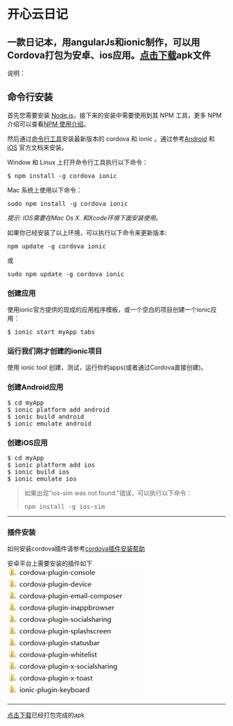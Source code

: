 # 开心云日记
<h2>一款日记本，用angularJs和ionic制作，可以用Cordova打包为安卓、ios应用。<a href="http://ccyapp-sources.stor.sinaapp.com/ionicNoteBook.apk">点击下载</a>apk文件</h2>
<p>说明：</p>
<h2>命令行安装</h2>
<p>
首先您需要安装 <a href="https://nodejs.org/en/">Node.js</a>，接下来的安装中需要使用到其 NPM 工具，更多 NPM 介绍可以查看<a href="https://www.npmjs.com/">NPM 使用介绍</a>。</p>
<p>然后通过<a href="https://npmjs.org/package/ionic" target="_blank">命令行工具</a>安装最新版本的 cordova 和 ionic 。通过参考<a href="http://cordova.apache.org/docs/en/latest/guide/platforms/android/index.html" target="_blank">Android</a> 和 <a href="http://cordova.apache.org/docs/en/latest/guide/platforms/ios/index.html" target="_blank">iOS</a> 官方文档来安装。
</p>
<p>Window 和 Linux 上打开命令行工具执行以下命令：</p>
<pre>
$ npm install -g cordova ionic
</pre>
<p>Mac 系统上使用以下命令：</p>
<pre>
sudo npm install -g cordova ionic
</pre>
<p>
<i>
  提示: IOS需要在Mac Os X. 和Xcode环境下面安装使用。
</i>
</p>
<p>如果你已经安装了以上环境，可以执行以下命令来更新版本:</p>
<pre>
npm update -g cordova ionic
</pre>
<p>
或</p>
<pre>
sudo npm update -g cordova ionic
</pre>
<h3>创建应用</h3>
<p>

使用ionic官方提供的现成的应用程序模板，或一个空白的项目创建一个ionic应用：</p>
<pre>
$ ionic start myApp tabs
</pre>

<h3>运行我们刚才创建的ionic项目</h3>
<p>
使用 ionic tool 创建，测试，运行你的apps(或者通过Cordova直接创建)。</p>
<h3>创建Android应用</h3>
<pre>
$ cd myApp
$ ionic platform add android
$ ionic build android
$ ionic emulate android
</pre>
<h3>创建iOS应用</h3>
<pre>
$ cd myApp
$ ionic platform add ios
$ ionic build ios
$ ionic emulate ios
</pre>


<blockquote>
<p>如果出现"ios-sim was not found."错误，可以执行以下命令：</p>
<pre>npm install -g ios-sim</pre>
</blockquote>
<hr>
<h3>插件安装</h3>
<p>如何安装cordova插件请参考<a href="http://cordova.apache.org/plugins/faq.html" target="_blank">cordova插件安装帮助</a></p>
安卓平台上需要安装的插件如下
<br />
<img src="plugins.png" />
<hr />
<a href="http://ccyapp-sources.stor.sinaapp.com/ionicNoteBook.apk">点击下载</a>已经打包完成的apk
